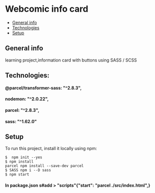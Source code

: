   # Webcomic info card
  * [General info](#general-info)
* [Technologies](#technologies)
* [Setup](#setup)

## General info
 learning project,information card with buttons using SASS / SCSS

## Technologies:
####   @parcel/transformer-sass: "^2.8.3",
####    nodemon: "^2.0.22",
####    parcel: "^2.8.3",
####    sass: "^1.62.0"

## Setup
To run this project, install it locally using npm:

```
$  npm init --yes 
$ npm install
parcel npm install --save-dev parcel
$ SASS npm i --D sass
$ npm start
```




#### In package.json s#add > "scripts"{"start": "parcel ./src/index.html",}

